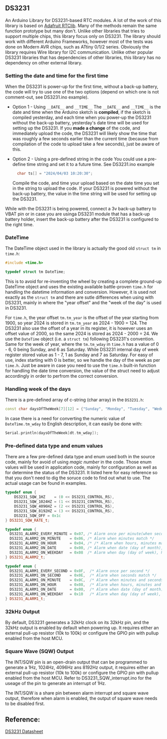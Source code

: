 ## DS3231

An Arduino Library for DS3231-based RTC modules. A lot of the work of this library is based on [Adafruit RTClib](https://github.com/adafruit/RTClib). Many of the methods remain the same function prototype but many don't. Unlike other libraries that tries to support multiple chips, this library focus only on DS3231. The library should work with different Arduino Frameworks, however most of the tests was done on Modern AVR chips, such as ATtiny 0/1/2 series. Obviously the library requires Wire library for I2C communication. Unlike other popular DS3231 libraries that has dependencies of other libraries, this library has no dependency on other external library.

### Setting the date and time for the first time

When the DS3231 is power-up for the first time, without a back-up battery, the code will try to use one of the two options (depend on which one is not comment-out, see DS3231.ino example). 

* Option 1 - Using `__DATE__` and `__TIME__`
  The `__DATE__` and `__TIME__` is the date and time when the Arduino sketch is **compiled**, if the sketch is compiled yesterday, and each time when you power-up the DS3231 without the back-up battery, yesterday's date time will be used for setting up the DS3231. If you **made a change** of the code, and immediately upload the code, the DS3231 will likely show the time that was roughly a few seconds earlier than the current time (because from compilation of the code to upload take a few seconds), just be aware of this.

* Option 2 - Using a pre-defined string in the code
  You could use a pre-define time string and set it to a future time. See DS3231.ino example
  
  ```cpp
    char ts[] = "2024/04/03 10:20:30";
  ```
  
  Compile the code, and time your upload based on the date time you set in the string to upload the code. If your DS3231 is powered without the back-up battery, the value in the time string will be used for setting up the DS3231.

While with the DS3231 is being powered, connect a 3v back-up battery to VBAT pin or in case you are usinga DS3231 module that has a back-up battery holder, insert the back-up battery after the DS3231 is configured to the right time.

### DateTime

The DateTime object used in the library is actually the good old `struct tm` in `time.h`:

```cpp
#include <time.h>

typedef struct tm DateTime;
```

This is to avoid for re-inventing the wheel by creating a complete ground-up DateTime object and uses the existing available battle-proven `time.h` for handling the datetime information and conversion. However, it is used not exactly as the `struct tm` and there are sutle differences when using with DS3231, mainly in where the "year offset" and the "week of the day" is used in DS3231.

For `time.h`, the year offset `tm.tm_year` is the offset of the year starting from 1900, so year 2024 is stored in `tm.tm_year` as 2024 - 1900 = 124. The DS3231 also use the offset of a year in its register, it is however uses an offset value of 2000, so the same 2024 is stored as 2024 - 2000 = 24. We use the `DateTime` object (i.e. a `struct tm`) following DS3231's convention. Same for the week of year, where the `tm.tm_wday` in `time.h` has a value of 0 - 6, 0 being Sunday, and 6 as Saturday. While DS3231 internal day of week register stored value as 1 - 7, 1 as Sunday and 7 as Saturday. For easy of use, index starting with 0 is better, so we handle the day of the week as per `time.h`. Just be aware in case you need to use the `time.h` built-in function for handling the date time conversion, the value of the struct need to adjust accordingly in order to perfrom the correct conversion.

### Handling week of the days

There is a pre-defined array of c-string (char array) in the `DS3231.h`:
```cpp
const char daysOfTheWeek[7][12] = {"Sunday", "Monday", "Tuesday", "Wednesday", "Thursday", "Friday", "Saturday"};
```
In case there is a need for converting the numeric value of `DateTime.tm_wday` to English description, it can easily be done with:
```cpp
Serial.println(daysOfTheWeek[dt.tm_wday]);
```

### Pre-defined data type and enum values

There are a few pre-defined data type and enum used both in the source code, mainly for avoid of using _magic number_ in the code. Those enum values will be used in application code, mainly for configuration as well as for determine the status of the DS3231. It listed here for easy reference so that you don't need to dig the soruce code to find out what to use. The actual usage can be found in examples.

```cpp
typedef enum {
    DS3231_SQW_1HZ    = (0 << DS3231_CONTROL_RS),
    DS3231_SQW_1024HZ = (1 << DS3231_CONTROL_RS),
    DS3231_SQW_4096HZ = (2 << DS3231_CONTROL_RS),
    DS3231_SQW_8192HZ = (3 << DS3231_CONTROL_RS),
    DS3231_SQW_OFF = 0x1c
} DS3231_SQW_RATE_t;

typedef enum {
  DS3231_ALARM2_EVERY_MINUTE = 0x07, /* Alarm once per minute(when seconds are 0) */
  DS3231_ALARM2_ON_MINUTE    = 0x06, /* Alarm when minutes match */
  DS3231_ALARM2_ON_HOUR      = 0x04, /* /* Alarm when hours, minutes match */
  DS3231_ALARM2_ON_DATE      = 0x00, /* Alarm when date (day of month), hours and minutes match */
  DS3231_ALARM2_ON_WEEKDAY   = 0x08  /* Alarm when day (day of week), hours and minutes match */
} DS3231_ALARM2_t;

typedef enum {
  DS3231_ALARM1_EVERY_SECOND = 0x0F,  /* Alarm once per second */
  DS3231_ALARM1_ON_SECOND    = 0x0E,  /* Alarm when seconds match */
  DS3231_ALARM1_ON_MINUTE    = 0x0C,  /* Alarm when minutes and seconds match */
  DS3231_ALARM1_ON_HOUR      = 0x08,  /* Alarm when hours, minutes and seconds match */
  DS3231_ALARM1_ON_DATE      = 0x00,  /* Alarm when date (day of month), hours, minutes and seconds match */
  DS3231_ALARM1_ON_WEEKDAY   = 0x10   /* Alarm when day (day of week), hours, minutes and seconds match */
} DS3231_ALARM1_t;
```

### 32kHz Output

By default, DS3231 generates a 32kHz clock on its 32kHz pin, and the 32kHz output is enabled by default when powering up. It requires either an external pull-up resistor (10k to 100k) or configure the GPIO pin with pullup enabled from the host MCU.

### Square Wave (SQW) Output

The INT/SQW pin is an open-drain output that can be programmed to generate a 1Hz, 1024Hz, 4096Hz ans 8192Hz output, it requires either an external pull-up resistor (10k to 100k) or configure the GPIO pin with pullup enabled from the host MCU. Refer to DS3231_SQW_interrupt.ino for the useage of the pin to generate an interrupt of 1Hz.

The INT/SQW is a share pin between alarm interrupt and square wave output, therefore when alarm is enabled, the output of square wave needs to be disabled first.

## Reference:

[DS3231 Datasheet](https://www.analog.com/media/en/technical-documentation/data-sheets/DS3231.pdf)
